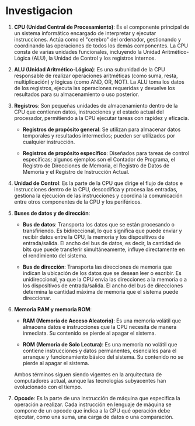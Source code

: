 # Investigacion   

1. **CPU (Unidad Central de Procesamiento)**: Es el componente principal de un sistema informático encargado de interpretar y ejecutar instrucciones. Actúa como el "cerebro" del ordenador, gestionando y coordinando las operaciones de todos los demás componentes. La CPU consta de varias unidades funcionales, incluyendo la Unidad Aritmético-Lógica (ALU), la Unidad de Control y los registros internos.  

2. **ALU (Unidad Aritmético-Lógica)**: Es una subunidad de la CPU responsable de realizar operaciones aritméticas (como suma, resta, multiplicación) y lógicas (como AND, OR, NOT). La ALU toma los datos de los registros, ejecuta las operaciones requeridas y devuelve los resultados para su almacenamiento o uso posterior.   


3. **Registros**: Son pequeñas unidades de almacenamiento dentro de la CPU que contienen datos, instrucciones y el estado actual del procesador, permitiendo a la CPU ejecutar tareas con rapidez y eficacia.   

    - **Registros de propósito general**: Se utilizan para almacenar datos temporales y resultados intermedios; pueden ser utilizados por cualquier instrucción.  
 
    - **Registros de propósito específico**: Diseñados para tareas de control específicas; algunos ejemplos son el Contador de Programa, el Registro de Direcciones de Memoria, el Registro de Datos de Memoria y el Registro de Instrucción Actual.    


4. **Unidad de Control**: Es la parte de la CPU que dirige el flujo de datos e instrucciones dentro de la CPU, descodifica y procesa las entradas, gestiona la ejecución de las instrucciones y coordina la comunicación entre otros componentes de la CPU y los periféricos. 


5. **Buses de datos y de dirección**:

    - **Bus de datos**: Transporta los datos que se están procesando o transfiriendo. Es bidireccional, lo que significa que puede enviar y recibir datos entre la CPU, la memoria y los dispositivos de entrada/salida. El ancho del bus de datos, es decir, la cantidad de bits que puede transferir simultáneamente, influye directamente en el rendimiento del sistema.


    - **Bus de dirección**: Transporta las direcciones de memoria que indican la ubicación de los datos que se desean leer o escribir. Es unidireccional, ya que la CPU envía las direcciones a la memoria o a los dispositivos de entrada/salida. El ancho del bus de direcciones determina la cantidad máxima de memoria que el sistema puede direccionar. 


6. **Memoria RAM y memoria ROM**:

    - **RAM (Memoria de Acceso Aleatorio)**: Es una memoria volátil que almacena datos e instrucciones que la CPU necesita de manera inmediata. Su contenido se pierde al apagar el sistema.

    - **ROM (Memoria de Solo Lectura)**: Es una memoria no volátil que contiene instrucciones y datos permanentes, esenciales para el arranque y funcionamiento básico del sistema. Su contenido no se pierde al apagar el sistema.

   Ambos términos siguen siendo vigentes en la arquitectura de computadores actual, aunque las tecnologías subyacentes han evolucionado con el tiempo.

7. **Opcode**: Es la parte de una instrucción de máquina que especifica la operación a realizar. Cada instrucción en lenguaje de máquina se compone de un opcode que indica a la CPU qué operación debe ejecutar, como una suma, una carga de datos o una comparación.

[def]: https://www.google.com/imgres?q=arquitectura%20del%20computador&imgurl=https%3A%2F%2Fwww.yarquitectura.com%2Fwp-content%2Fuploads%2F2023%2F06%2Fque-es-arquitectura-de-computadoras.jpg&imgrefurl=https%3A%2F%2Fwww.yarquitectura.com%2Fque-es-arquitectura-de-computadoras%2F&docid=retGw4RGJOxKgM&tbnid=_plSPv61Dt5dzM&vet=12ahUKEwiXkcalwa2LAxUGRzABHY8XMv8QM3oECBYQAA..i&w=1920&h=931&hcb=2&ved=2ahUKEwiXkcalwa2LAxUGRzABHY8XMv8QM3oECBYQAA
